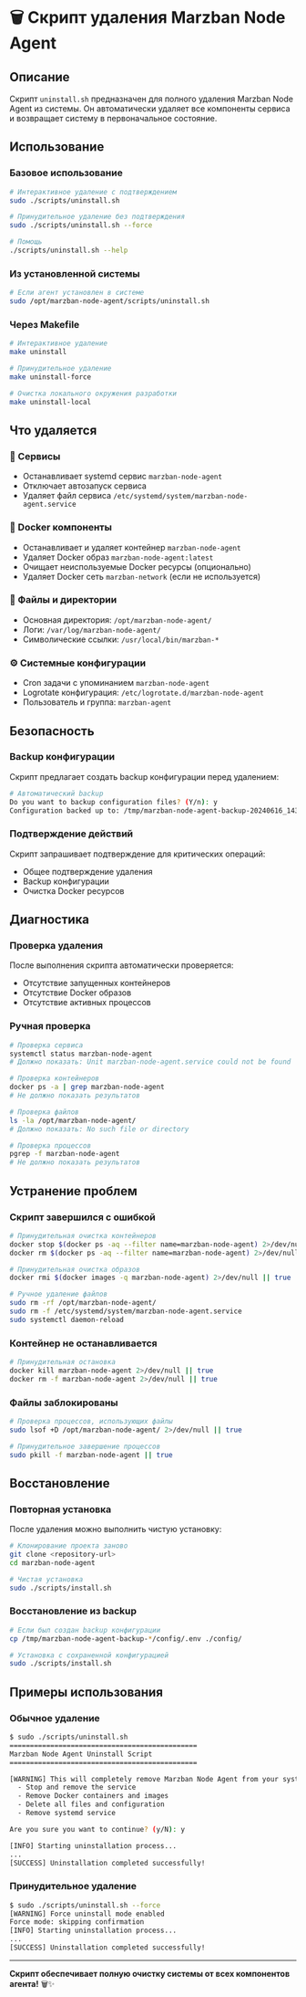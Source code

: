 # 🗑️ Скрипт удаления Marzban Node Agent

## Описание

Скрипт `uninstall.sh` предназначен для полного удаления Marzban Node Agent из системы. Он автоматически удаляет все компоненты сервиса и возвращает систему в первоначальное состояние.

## Использование

### Базовое использование

```bash
# Интерактивное удаление с подтверждением
sudo ./scripts/uninstall.sh

# Принудительное удаление без подтверждения
sudo ./scripts/uninstall.sh --force

# Помощь
./scripts/uninstall.sh --help
```

### Из установленной системы

```bash
# Если агент установлен в системе
sudo /opt/marzban-node-agent/scripts/uninstall.sh
```

### Через Makefile

```bash
# Интерактивное удаление
make uninstall

# Принудительное удаление
make uninstall-force

# Очистка локального окружения разработки
make uninstall-local
```

## Что удаляется

### 🛑 Сервисы
- Останавливает systemd сервис `marzban-node-agent`
- Отключает автозапуск сервиса
- Удаляет файл сервиса `/etc/systemd/system/marzban-node-agent.service`

### 🐳 Docker компоненты
- Останавливает и удаляет контейнер `marzban-node-agent`
- Удаляет Docker образ `marzban-node-agent:latest`
- Очищает неиспользуемые Docker ресурсы (опционально)
- Удаляет Docker сеть `marzban-network` (если не используется)

### 📁 Файлы и директории
- Основная директория: `/opt/marzban-node-agent/`
- Логи: `/var/log/marzban-node-agent/`
- Символические ссылки: `/usr/local/bin/marzban-*`

### ⚙️ Системные конфигурации
- Cron задачи с упоминанием `marzban-node-agent`
- Logrotate конфигурация: `/etc/logrotate.d/marzban-node-agent`
- Пользователь и группа: `marzban-agent`

## Безопасность

### Backup конфигурации

Скрипт предлагает создать backup конфигурации перед удалением:

```bash
# Автоматический backup
Do you want to backup configuration files? (Y/n): y
Configuration backed up to: /tmp/marzban-node-agent-backup-20240616_143022
```

### Подтверждение действий

Скрипт запрашивает подтверждение для критических операций:

- Общее подтверждение удаления
- Backup конфигурации
- Очистка Docker ресурсов

## Диагностика

### Проверка удаления

После выполнения скрипта автоматически проверяется:

- Отсутствие запущенных контейнеров
- Отсутствие Docker образов
- Отсутствие активных процессов

### Ручная проверка

```bash
# Проверка сервиса
systemctl status marzban-node-agent
# Должно показать: Unit marzban-node-agent.service could not be found

# Проверка контейнеров
docker ps -a | grep marzban-node-agent
# Не должно показать результатов

# Проверка файлов
ls -la /opt/marzban-node-agent/
# Должно показать: No such file or directory

# Проверка процессов
pgrep -f marzban-node-agent
# Не должно показать результатов
```

## Устранение проблем

### Скрипт завершился с ошибкой

```bash
# Принудительная очистка контейнеров
docker stop $(docker ps -aq --filter name=marzban-node-agent) 2>/dev/null || true
docker rm $(docker ps -aq --filter name=marzban-node-agent) 2>/dev/null || true

# Принудительная очистка образов
docker rmi $(docker images -q marzban-node-agent) 2>/dev/null || true

# Ручное удаление файлов
sudo rm -rf /opt/marzban-node-agent/
sudo rm -f /etc/systemd/system/marzban-node-agent.service
sudo systemctl daemon-reload
```

### Контейнер не останавливается

```bash
# Принудительная остановка
docker kill marzban-node-agent 2>/dev/null || true
docker rm -f marzban-node-agent 2>/dev/null || true
```

### Файлы заблокированы

```bash
# Проверка процессов, использующих файлы
sudo lsof +D /opt/marzban-node-agent/ 2>/dev/null || true

# Принудительное завершение процессов
sudo pkill -f marzban-node-agent || true
```

## Восстановление

### Повторная установка

После удаления можно выполнить чистую установку:

```bash
# Клонирование проекта заново
git clone <repository-url>
cd marzban-node-agent

# Чистая установка
sudo ./scripts/install.sh
```

### Восстановление из backup

```bash
# Если был создан backup конфигурации
cp /tmp/marzban-node-agent-backup-*/config/.env ./config/

# Установка с сохраненной конфигурацией
sudo ./scripts/install.sh
```

## Примеры использования

### Обычное удаление

```bash
$ sudo ./scripts/uninstall.sh
==============================================
Marzban Node Agent Uninstall Script
==============================================

[WARNING] This will completely remove Marzban Node Agent from your system:
  - Stop and remove the service
  - Remove Docker containers and images
  - Delete all files and configuration
  - Remove systemd service

Are you sure you want to continue? (y/N): y

[INFO] Starting uninstallation process...
...
[SUCCESS] Uninstallation completed successfully!
```

### Принудительное удаление

```bash
$ sudo ./scripts/uninstall.sh --force
[WARNING] Force uninstall mode enabled
Force mode: skipping confirmation
[INFO] Starting uninstallation process...
...
[SUCCESS] Uninstallation completed successfully!
```

---

**Скрипт обеспечивает полную очистку системы от всех компонентов агента!** 🗑️✨
